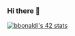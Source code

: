 ### Hi there 👋
[![bbonaldi's 42 stats](https://badge42.vercel.app/api/v2/cl1860zih001009l1tmcnle28/stats?cursusId=21&coalitionId=undefined)](https://github.com/JaeSeoKim/badge42)
<!--
**brunobonaldi94/brunobonaldi94** is a ✨ _special_ ✨ repository because its `README.md` (this file) appears on your GitHub profile.

Here are some ideas to get you started:

- 🔭 I’m currently working on ...
- 🌱 I’m currently learning ...
- 👯 I’m looking to collaborate on ...
- 🤔 I’m looking for help with ...
- 💬 Ask me about ...
- 📫 How to reach me: ...
- 😄 Pronouns: ...
- ⚡ Fun fact: ...
-->
